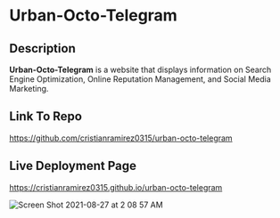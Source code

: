 # Urban-Octo-Telegram

## Description
**Urban-Octo-Telegram** is a website that displays information on Search Engine Optimization, Online Reputation Management, and Social Media Marketing. 

## Link To Repo 
https://github.com/cristianramirez0315/urban-octo-telegram

## Live Deployment Page
https://cristianramirez0315.github.io/urban-octo-telegram

![Screen Shot 2021-08-27 at 2 08 57 AM](https://user-images.githubusercontent.com/41925559/131080685-fe34a52b-4a19-485c-b5bf-f99681c00d90.png)
